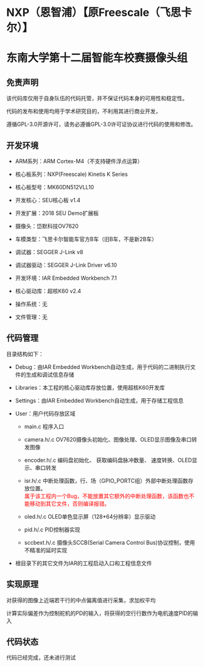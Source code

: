 # NXP（恩智浦）【原Freescale（飞思卡尔）】 
# 东南大学第十二届智能车校赛摄像头组
## 免责声明

该代码库仅用于自身队伍的代码托管，并不保证代码本身的可用性和稳定性。


代码的发布和使用均用于学术研究目的，不利用其进行商业开发，


遵循GPL-3.0开源许可，请务必遵循GPL-3.0许可证协议进行代码的使用和修改。


## 开发环境

- ARM系列：ARM Cortex-M4（不支持硬件浮点运算）


- 核心板系列：NXP(Freescale) Kinetis K Series


- 核心板型号：MK60DN512VLL10


- 开发核心：SEU核心板 v1.4 


- 开发扩展：2018 SEU Demo扩展板


- 摄像头：岱默科技OV7620


- 车模类型：飞思卡尔智能车官方B车（旧B车，不是新2B车）


- 调试器：SEGGER J-Link v8


- 调试器驱动：SEGGER J-Link Driver v6.10


- 开发环境：IAR Embedded Workbench 7.1


- 核心驱动库：超核K60 v2.4


- 操作系统：无


- 文件管理：无


## 代码管理

目录结构如下：

- Debug：由IAR Embedded Workbench自动生成，用于代码的二进制执行文件的生成和调试信息存储

- Libraries：本工程的核心驱动库存放位置，使用超核K60开发库

- Settings：由IAR Embedded Workbench自动生成，用于存储工程信息

- User：用户代码存放区域
	
	- main.c 程序入口

	- camera.h/.c OV7620摄像头初始化、图像处理、OLED显示图像及串口转发图像

	- encoder.h/.c 编码盘初始化、 获取编码盘脉冲数量、 速度转换、OLED显示、串口转发
	
	- isr.h/.c 中断处理函数，行、场（GPIO_PORTC组）外部中断处理函数存放位置。 <br><font color="#FF0000">属于该工程内一个Bug，不能放置其它额外的中断处理函数，该函数也不能移动到其它文件，否则编译报错。</font>

	- oled.h/.c OLED单色显示屏（128*64分辨率）显示驱动

	- pid.h/.c PID控制器实现

	- sccbext.h/.c 摄像头SCCB(Serial Camera Control Bus)协议控制，使用不精准的延时实现

- 根目录下的其它文件为IAR的工程启动入口和工程信息文件

## 实现原理

对获得的图像上近端若干行的中点偏离值进行采集，求加权平均

计算实际偏差作为控制舵机的PD的输入，将获得的空行行数作为电机速度PID的输入

## 代码状态

代码已经完成，还未进行测试